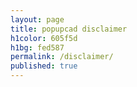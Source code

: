 ```yaml
---
layout: page
title: popupcad disclaimer
h1color: 605f5d
h1bg: fed587
permalink: /disclaimer/
published: true
---
```

